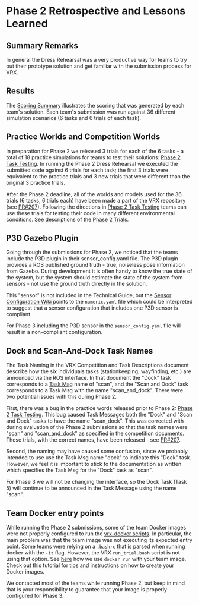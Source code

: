 # Phase 2 Retrospective and Lessons Learned #

## Summary Remarks ##

In general the Dress Rehearsal was a very productive way for teams to try out their prototype solution and get familiar with the submission process for VRX.

## Results ##

The [Scoring Summary](https://bitbucket.org/osrf/vrx/wiki/VRX%202019%20Results) illustrates the scoring that was generated by each team's solution.  Each team's submission was run against 36 different simulation scenarios (6 tasks and 6 trials of each task).  


## Practice Worlds and Competition Worlds ##

In preparation for Phase 2 we released 3 trials for each of the 6 tasks - a total of 18 practice simulations for teams to test their solutions: [Phase 2 Task Testing](https://bitbucket.org/osrf/vrx/wiki/Phase2_Task_Testing_2019).  In running the Phase 2 Dress Rehearsal we executed the submitted code against 6 trials for each task; the first 3 trials were equivalent to the practice trials and 3 new trials that were different than the original 3 practice trials.

After the Phase 2 deadline, all of the worlds and models used for the 36 trials (6 tasks, 6 trials each) have been made a part of the VRX repository (see [PR#207](https://bitbucket.org/osrf/vrx/pull-requests/207/adding-worlds-and-models-used-in-phase2/diff)).  Following the directions in [Phase 2 Task Testing](https://bitbucket.org/osrf/vrx/wiki/Phase2_Task_Testing_2019) teams can use these trials for testing their code in many different environmental conditions.  See descriptions of the [Phase 2 Trials](https://bitbucket.org/osrf/vrx/wiki/events/19/phase2_trials).

## P3D Gazebo Plugin ##

Going through the submissions for Phase 2, we noticed that the teams include the P3D plugin in their sensor_config.yaml file. The P3D plugin provides a ROS published ground truth - true, noiseless pose information from Gazebo.  During development it is often handy to know the true state of the system, but the system should estimate the state of the system from sensors - not use the ground truth directly in the solution.  

This "sensor" is not included in the Technical Guide, but the [Sensor Configuration Wiki ](https://bitbucket.org/osrf/vrx/wiki/tutorials/Creating%20a%20custom%20WAM-V%20Thruster%20and%20Sensor%20Configuration%20For%20Competition) points to the `numeric.yaml` file which could be interpreted to suggest that a sensor configuration that includes one P3D sensor is compliant.

For Phase 3 including the P3D sensor in the `sensor_config.yaml` file will result in a non-compliant configuration.

## Dock and Scan-And-Dock Task Names ##

The Task Naming in the VRX Competition and Task Descriptions document describe how the six individuals tasks (stationkeeping, wayfinding, etc.) are announced via the ROS interface.  In that document the "Dock" task corresponds to a [Task Msg](https://bitbucket.org/osrf/vrx/src/default/vrx_gazebo/msg/Task.msg) name of "scan", and the "Scan and Dock" task corresponds to a Task Msg with the name "scan_and_dock".  There were two potential issues with this during Phase 2.

First, there was a bug in the practice words released prior to Phase 2: [Phase 2 Task Testing](https://bitbucket.org/osrf/vrx/wiki/Phase2_Task_Testing_2019).  This bug caused Task Messages both the "Dock" and "Scan and Dock" tasks to have the name "scan_dock".  This was corrected with during evaluation of the Phase 2 submissions so that the task names were "scan" and "scan_and_dock" as specified in the competition documents.  These trials, with the correct names, have been released - see [PR#207](https://bitbucket.org/osrf/vrx/pull-requests/207/adding-worlds-and-models-used-in-phase2/diff).


Second, the naming may have caused some confusion, since we probably intended to use use the Task Msg name "dock" to indicate this "Dock" task.  However, we feel it is important to stick to the documentation as written which specifies the Task Msg for the "Dock" task as "scan".  

For Phase 3 we will not be changing the interface, so the Dock Task (Task 5) will continue to be announced in the Task Message using the name "scan".

## Team Docker entry points ##

While running the Phase 2 submissions, some of the team Docker images were not properly configured to run the [vrx-docker scripts](https://bitbucket.org/osrf/vrx-docker/src/default/). In particular, the main problem was that the team image was not executing its expected entry point. Some teams were relying on a  `.bashrc` that is parsed when running docker with the `-it` flag. However, the VRX `run_trial.bash` script is not using that option. See [here](https://bitbucket.org/osrf/vrx-docker/src/45323a4bbf7fe63d6a087fac44d710672f5ea771/run_trial.bash#lines-160) how we use `docker run` with your team image. Check out this tutorial for tips and instructions on how to create your Docker images.

We contacted most of the teams while running Phase 2, but keep in mind that is your responsibility to guarantee that your image is properly configured for Phase 3.